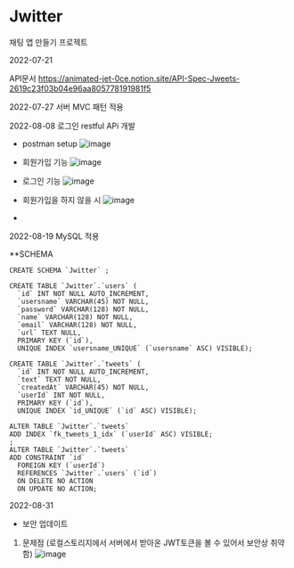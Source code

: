 # Jwitter
채팅 앱 만들기 프로젝트

2022-07-21

API문서
https://animated-jet-0ce.notion.site/API-Spec-Jweets-2619c23f03b04e96aa805778191981f5


2022-07-27
서버 MVC 패턴 적용

2022-08-08
로그인 restful APi 개발

- postman setup
![image](https://user-images.githubusercontent.com/50416571/184054960-062310fc-7a79-47b2-8192-251dd04ff1c4.png)


- 회원가입 기능 
![image](https://user-images.githubusercontent.com/50416571/184050986-d4ced5db-15cf-4fb2-a86a-c34bc1ea33fe.png)

- 로그인 기능
![image](https://user-images.githubusercontent.com/50416571/184051123-db1ea9e7-5e1d-4278-b171-2f361fa230f0.png)

- 회원가입을 하지 않을 시
![image](https://user-images.githubusercontent.com/50416571/184052465-a0f82c0c-9ff1-4cd7-8032-b1f6b250d10d.png)

- 
2022-08-19
MySQL 적용

**SCHEMA

```
CREATE SCHEMA `Jwitter` ;
```

```
CREATE TABLE `Jwitter`.`users` (
  `id` INT NOT NULL AUTO_INCREMENT,
  `usersname` VARCHAR(45) NOT NULL,
  `password` VARCHAR(128) NOT NULL,
  `name` VARCHAR(128) NOT NULL,
  `email` VARCHAR(128) NOT NULL,
  `url` TEXT NULL,
  PRIMARY KEY (`id`),
  UNIQUE INDEX `usersname_UNIQUE` (`usersname` ASC) VISIBLE);
```

```
CREATE TABLE `Jwitter`.`tweets` (
  `id` INT NOT NULL AUTO_INCREMENT,
  `text` TEXT NOT NULL,
  `createdAt` VARCHAR(45) NOT NULL,
  `userId` INT NOT NULL,
  PRIMARY KEY (`id`),
  UNIQUE INDEX `id_UNIQUE` (`id` ASC) VISIBLE);
```

```
ALTER TABLE `Jwitter`.`tweets` 
ADD INDEX `fk_tweets_1_idx` (`userId` ASC) VISIBLE;
;
ALTER TABLE `Jwitter`.`tweets` 
ADD CONSTRAINT `id`
  FOREIGN KEY (`userId`)
  REFERENCES `Jwitter`.`users` (`id`)
  ON DELETE NO ACTION
  ON UPDATE NO ACTION;
```

2022-08-31
- 보안 업데이트
 1. 문제점 (로컬스토리지에서 서버에서 받아온 JWT토큰을 볼 수 있어서 보안상 취약함)
 ![image](https://user-images.githubusercontent.com/50416571/187573126-698c01b7-3ac7-4659-858d-1179d115f9bc.png)
 
 
